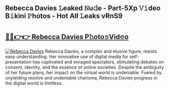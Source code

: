 ## Rebecca Davies 𝙻eaked 𝙽u𝚍e - Part-5Xp 𝚅𝚒deo B𝚒kini 𝙿hotos - Hot All 𝙻eaks vRnS9

# <h2><a href="http://ld1f48.urlbe.top/?page=Rebecca+Davies">🔗🔗👉👉 Rebecca Davies P𝚑oto𝚜Vid𝚎o</a></h2>

[![Rebecca Davies](https://i.imgur.com/eBuTRDB.gif)](http://ld1f48.urlbe.top/?page=Rebecca+Davies)
Rebecca Davies, a complex and elusive figure, resists easy understanding. Her innovative use of digital media for self-presentation has captivated and enraged spectators, stimulating debates on consent, identity, and the essence of online societies. Despite the ambiguity of her future plans, her impact on the virtual world is undeniable. Fueled by unyielding resolve and undeniable charisma, Rebecca Davies progress in the digital world is limitless.
